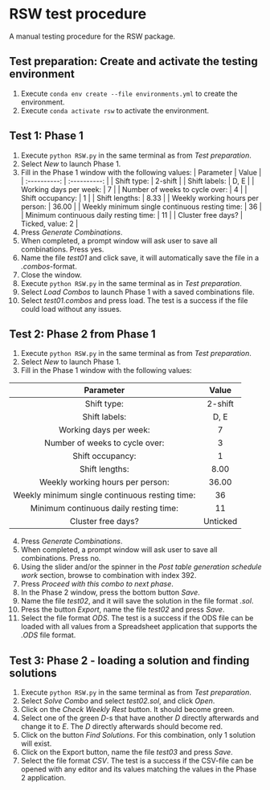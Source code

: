 # RSW test procedure
A manual testing procedure for the RSW package.

## Test preparation: Create and activate the testing environment
1. Execute `conda env create --file environments.yml` to create the environment.
2. Execute `conda activate rsw` to activate the environment.

## Test 1: Phase 1
1. Execute `python RSW.py` in the same terminal as from *Test preparation*.
2. Select *New* to launch Phase 1.
3. Fill in the Phase 1 window with the following values:
| Parameter     | Value |
| :----------: | :----------: |
| Shift type:            | 2-shift |
| Shift labels:            | D, E |
| Working days per week:   | 7 |
| Number of weeks to cycle over:      | 4 |
| Shift occupancy:                      | 1 |
| Shift lengths:                      | 8.33 |
| Weekly working hours per person:    | 36.00 |
| Weekly minimum single continuous resting time: | 36 |
| Minimum continuous daily resting time:  | 11 |
| Cluster free days?      | Ticked, value: 2 |
4. Press *Generate Combinations*.
5. When completed, a prompt window will ask user to save all combinations. Press yes.
6. Name the file *test01* and click save, it will automatically save the file in a *.combos*-format.
7. Close the window.
8. Execute `python RSW.py` in the same terminal as in *Test preparation*.
9. Select *Load Combos* to launch Phase 1 with a saved combinations file.
10. Select *test01.combos* and press load.
The test is a success if the file could load without any issues.

## Test 2: Phase 2 from Phase 1
1. Execute `python RSW.py` in the same terminal as from *Test preparation*.
2. Select *New* to launch Phase 1.
3. Fill in the Phase 1 window with the following values:

| Parameter     | Value |
| :----------: | :----------: |
| Shift type:            | 2-shift |
| Shift labels:            | D, E |
| Working days per week:   | 7 |
| Number of weeks to cycle over:      | 3 |
| Shift occupancy:                      | 1 |
| Shift lengths:                      | 8.00 |
| Weekly working hours per person:    | 36.00 |
| Weekly minimum single continuous resting time: | 36 |
| Minimum continuous daily resting time:  | 11 |
| Cluster free days?      | Unticked |

4. Press *Generate Combinations*.
5. When completed, a prompt window will ask user to save all combinations. Press no.
6. Using the slider and/or the spinner in the *Post table generation schedule work* section, browse to combination with index 392.
7. Press *Proceed with this combo to next phase*.
8. In the Phase 2 window, press the bottom button *Save*.
9. Name the file *test02*, and it will save the solution in the file format *.sol*.
10. Press the button *Export*, name the file *test02* and press *Save*.
11. Select the file format *ODS*.
The test is a success if the ODS file can be loaded with all values from a Spreadsheet application that supports the *.ODS* file format.

## Test 3: Phase 2 - loading a solution and finding solutions
1. Execute `python RSW.py` in the same terminal as from *Test preparation*.
2. Select *Solve Combo* and select *test02.sol*, and click *Open*.
3. Click on the *Check Weekly Rest* button. It should become green.
4. Select one of the green *D*-s that have another *D* directly afterwards and change it to *E*. The *D* directly afterwards should become red.
5. Click on the button *Find Solutions*. For this combination, only 1 solution will exist.
6. Click on the Export button, name the file *test03* and press *Save*.
7. Select the file format *CSV*.
The test is a success if the CSV-file can be opened with any editor and its values matching the values in the Phase 2 application.
